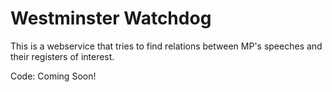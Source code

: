 Westminster Watchdog
=====================

This is a webservice that tries to find relations between MP's speeches and their registers of interest. 

Code: Coming Soon!
